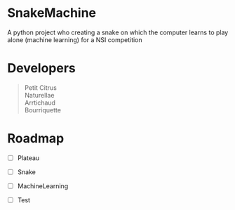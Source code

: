 # SnakeMachine
A python project who creating a snake on which the computer learns to play alone (machine learning) for a NSI competition
 
# Developers
> Petit Citrus  
> Naturellae  
> Arrtichaud  
> Bourriquette 

# Roadmap
- [ ] Plateau
- [ ] Snake
- [ ] MachineLearning
- [ ] Test

